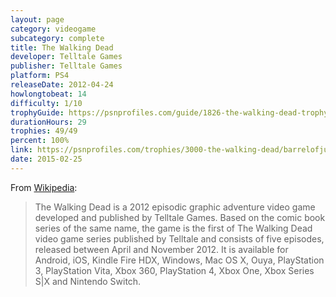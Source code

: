 ```yaml
---
layout: page
category: videogame
subcategory: complete
title: The Walking Dead
developer: Telltale Games
publisher: Telltale Games
platform: PS4
releaseDate: 2012-04-24
howlongtobeat: 14
difficulty: 1/10
trophyGuide: https://psnprofiles.com/guide/1826-the-walking-dead-trophy-guide
durationHours: 29
trophies: 49/49
percent: 100%
link: https://psnprofiles.com/trophies/3000-the-walking-dead/barrelofjuice
date: 2015-02-25
---
```


From [Wikipedia](https://en.wikipedia.org/wiki/The_Walking_Dead_(video_game)):

> The Walking Dead is a 2012 episodic graphic adventure video game developed and published by Telltale Games. Based on the comic book series of the same name, the game is the first of The Walking Dead video game series published by Telltale and consists of five episodes, released between April and November 2012. It is available for Android, iOS, Kindle Fire HDX, Windows, Mac OS X, Ouya, PlayStation 3, PlayStation Vita, Xbox 360, PlayStation 4, Xbox One, Xbox Series S|X and Nintendo Switch.
